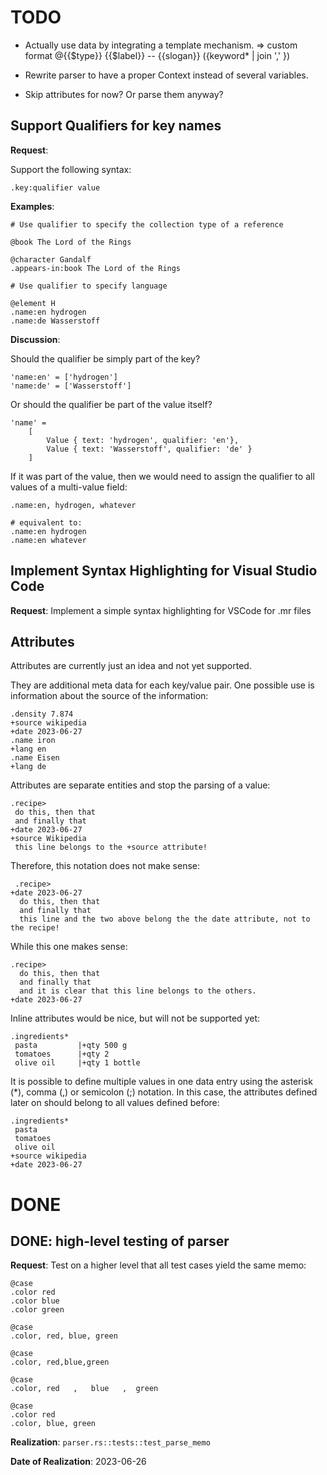 
# TODO

- Actually use data by integrating a template mechanism.
  => custom format
  @{{$type}} {{$label}} -- {{slogan}} ({keyword* | join ',' }) 

- Rewrite parser to have a proper Context instead of several variables.
- Skip attributes for now? Or parse them anyway?


## Support Qualifiers for key names

**Request**:

Support the following syntax:

```
.key:qualifier value
```

**Examples**:

```
# Use qualifier to specify the collection type of a reference

@book The Lord of the Rings

@character Gandalf
.appears-in:book The Lord of the Rings
```

```
# Use qualifier to specify language

@element H
.name:en hydrogen
.name:de Wasserstoff
```

**Discussion**:

Should the qualifier be simply part of the key?

```
'name:en' = ['hydrogen']
'name:de' = ['Wasserstoff']
```

Or should the qualifier be part of the value itself?

```
'name' =
    [ 
        Value { text: 'hydrogen', qualifier: 'en'},
        Value { text: 'Wasserstoff', qualifier: 'de' }
    ]
```

If it was part of the value, then we would need to assign the qualifier to all values of a multi-value field:
```
.name:en, hydrogen, whatever

# equivalent to:
.name:en hydrogen
.name:en whatever
```



## Implement Syntax Highlighting for Visual Studio Code

**Request**: Implement a simple syntax highlighting for VSCode for .mr files

## Attributes

Attributes are currently just an idea and not yet supported.

They are additional meta data for each key/value pair. One possible use is information about the source of the information:

    .density 7.874
    +source wikipedia
    +date 2023-06-27
    .name iron
    +lang en
    .name Eisen
    +lang de

Attributes are separate entities and stop the parsing of a value:

    .recipe>
     do this, then that
     and finally that
    +date 2023-06-27
    +source Wikipedia
     this line belongs to the +source attribute!

Therefore, this notation does not make sense:

     .recipe>
    +date 2023-06-27
      do this, then that
      and finally that
      this line and the two above belong the the date attribute, not to the recipe!


While this one makes sense:

    .recipe>
      do this, then that
      and finally that
      and it is clear that this line belongs to the others.
    +date 2023-06-27


Inline attributes would be nice, but will not be supported yet:

    .ingredients*
     pasta         |+qty 500 g
     tomatoes      |+qty 2
     olive oil     |+qty 1 bottle


It is possible to define multiple values in one data entry using the asterisk (*), comma (,) or semicolon (;) notation. In this case, the attributes defined later on should belong to all values defined before:

    .ingredients*
     pasta
     tomatoes
     olive oil
    +source wikipedia
    +date 2023-06-27


# DONE

## DONE: high-level testing of parser

**Request**: Test on a higher level that all test cases yield the same memo:

```
@case
.color red
.color blue
.color green

@case
.color, red, blue, green

@case
.color, red,blue,green

@case
.color, red   ,   blue   ,  green  

@case
.color red
.color, blue, green
```

**Realization**: `parser.rs::tests::test_parse_memo`

**Date of Realization**: 2023-06-26
